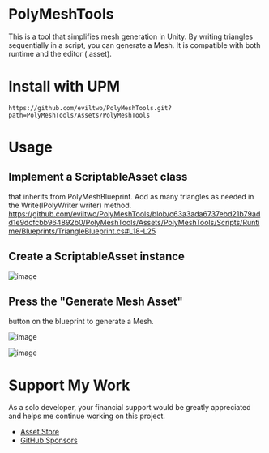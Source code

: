 # PolyMeshTools
This is a tool that simplifies mesh generation in Unity. By writing triangles sequentially in a script, you can generate a Mesh. It is compatible with both runtime and the editor (.asset).

# Install with UPM
```
https://github.com/eviltwo/PolyMeshTools.git?path=PolyMeshTools/Assets/PolyMeshTools
```

# Usage  
## Implement a ScriptableAsset class
that inherits from PolyMeshBlueprint. Add as many triangles as needed in the Write(IPolyWriter writer) method.
https://github.com/eviltwo/PolyMeshTools/blob/c63a3ada6737ebd21b79add1e9dcfcbb964892b0/PolyMeshTools/Assets/PolyMeshTools/Scripts/Runtime/Blueprints/TriangleBlueprint.cs#L18-L25

## Create a ScriptableAsset instance
![image](https://github.com/user-attachments/assets/0eb5c0cd-c85a-4cad-af1d-b6fc240a8c43)


## Press the "Generate Mesh Asset"
button on the blueprint to generate a Mesh.

![image](https://github.com/user-attachments/assets/c556e846-c1ff-4ddb-a183-dc941acead9f)

![image](https://github.com/user-attachments/assets/35f25f7d-0804-454a-98dc-0ae1611b557d)


# Support My Work
As a solo developer, your financial support would be greatly appreciated and helps me continue working on this project.
- [Asset Store](https://assetstore.unity.com/publishers/12117)
- [GitHub Sponsors](https://github.com/sponsors/eviltwo)
